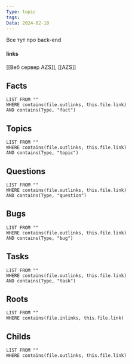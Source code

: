 ```yaml
---
Type: topic
tags: 
Data: 2024-02-10
---
```

Все тут про back-end
#### links
[[Веб сервер AZS]], [[AZS]]
## Facts
```dataview
LIST FROM ""
WHERE contains(file.outlinks, this.file.link)
AND contains(Type, "fact")
```
## Topics
```dataview
LIST FROM ""
WHERE contains(file.outlinks, this.file.link)
AND contains(Type, "topic")
```
## Questions
```dataview
LIST FROM ""
WHERE contains(file.outlinks, this.file.link)
AND contains(Type, "question")
```
## Bugs
```dataview
LIST FROM ""
WHERE contains(file.outlinks, this.file.link)
AND contains(Type, "bug")
```
## Tasks
```dataview
LIST FROM ""
WHERE contains(file.outlinks, this.file.link)
AND contains(Type, "task")
```
## Roots
```dataview
LIST FROM ""
WHERE contains(file.inlinks, this.file.link)
```

## Childs
```dataview
LIST FROM ""
WHERE contains(file.outlinks, this.file.link)
```